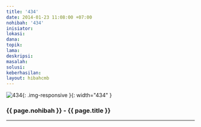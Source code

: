 ```yaml
---
title: '434'
date: 2014-01-23 11:08:00 +07:00
nohibah: '434'
inisiator:
lokasi:
dana:
topik:
lama:
deskripsi:
masalah:
solusi:
keberhasilan:
layout: hibahcmb
---
```


![434](/static/img/hibahcmb/434.png){: .img-responsive }{: width="434" }

### {{ page.nohibah }} - {{ page.title }}

---
